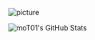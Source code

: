 ![picture](https://raw.githubusercontent.com/saadeghi/saadeghi/master/dino.gif)

![moT01's GitHub Stats](https://github-readme-stats.vercel.app/api?username=moT01&hide=["stars"]&show_icons=true)

<!--
**moT01/moT01** is a ✨ _special_ ✨ repository because its `README.md` (this file) appears on your GitHub profile.
